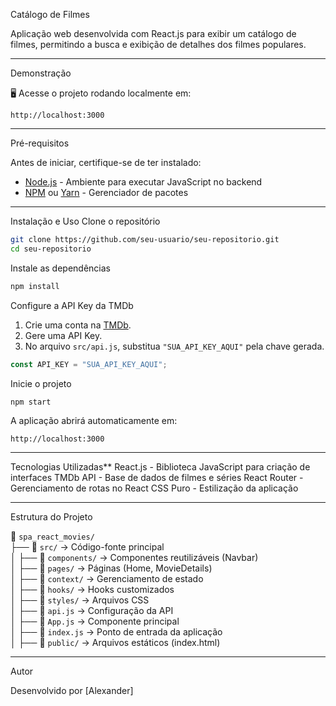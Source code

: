 Catálogo de Filmes 

Aplicação web desenvolvida com React.js para exibir um catálogo de filmes, permitindo a busca e exibição de detalhes dos filmes populares.

---

Demonstração

🖥️ Acesse o projeto rodando localmente em:
```
http://localhost:3000
```

---

Pré-requisitos

Antes de iniciar, certifique-se de ter instalado:
- [Node.js](https://nodejs.org/) - Ambiente para executar JavaScript no backend
- [NPM](https://www.npmjs.com/) ou [Yarn](https://yarnpkg.com/) - Gerenciador de pacotes

---

Instalação e Uso
Clone o repositório

```sh
git clone https://github.com/seu-usuario/seu-repositorio.git
cd seu-repositorio
```

Instale as dependências

```sh
npm install
```

Configure a API Key da TMDb

1. Crie uma conta na [TMDb](https://www.themoviedb.org/).
2. Gere uma API Key.
3. No arquivo `src/api.js`, substitua `"SUA_API_KEY_AQUI"` pela chave gerada.

```javascript
const API_KEY = "SUA_API_KEY_AQUI";
```

Inicie o projeto
```sh
npm start
```

A aplicação abrirá automaticamente em:
```
http://localhost:3000
```

---

Tecnologias Utilizadas**
React.js - Biblioteca JavaScript para criação de interfaces
TMDb API - Base de dados de filmes e séries
React Router - Gerenciamento de rotas no React
CSS Puro - Estilização da aplicação

---

Estrutura do Projeto

📂 `spa_react_movies/`  
├── 📂 `src/` → Código-fonte principal  
│ ├── 📂 `components/` → Componentes reutilizáveis (Navbar)  
│ ├── 📂 `pages/` → Páginas (Home, MovieDetails)  
│ ├── 📂 `context/` → Gerenciamento de estado  
│ ├── 📂 `hooks/` → Hooks customizados  
│ ├── 📂 `styles/` → Arquivos CSS  
│ ├── 📄 `api.js` → Configuração da API  
│ ├── 📄 `App.js` → Componente principal  
│ ├── 📄 `index.js` → Ponto de entrada da aplicação  
│ ├── 📂 `public/` → Arquivos estáticos (index.html)  

---

Autor

Desenvolvido por [Alexander]  
